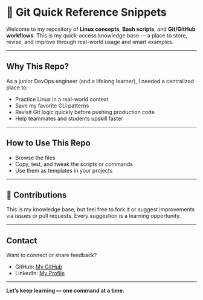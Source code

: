 # 🐧 Git Quick Reference Snippets

Welcome to my repository of **Linux concepts**, **Bash scripts**, and **Git/GitHub workflows**. This is my quick-access knowledge base — a place to store, revise, and improve through real-world usage and smart examples.


---

## Why This Repo?

As a junior DevOps engineer (and a lifelong learner), I needed a centralized place to:
- Practice Linux in a real-world context
- Save my favorite CLI patterns
- Revisit Git logic quickly before pushing production code
- Help teammates and students upskill faster

---

## How to Use This Repo

- Browse the files
- Copy, test, and tweak the scripts or commands
- Use them as templates in your projects


---

## 🤝 Contributions

This is my knowledge base, but feel free to fork it or suggest improvements via issues or pull requests. Every suggestion is a learning opportunity.

---

## Contact

Want to connect or share feedback?

- GitHub: [My GitHub](https://github.com/mayamnaizel)
- LinkedIn: [My Profile](https://linkedin.com/in/maya-mnaizel)

---

**Let’s keep learning — one command at a time.**
